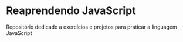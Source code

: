 # Reaprendendo JavaScript

Repositório dedicado a exercícios e projetos para praticar a linguagem JavaScript

